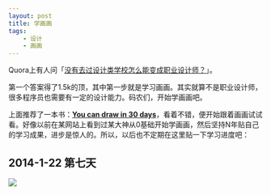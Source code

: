 ```yaml
---
layout: post
title: 学画画
tags: 
    - 设计
    - 画画
---
```

Quora上有人问「[没有去过设计类学校怎么能变成职业设计师？](http://qr.ae/hKYCZ)」。

第一个答案得了1.5k的顶，其中第一步就是学习画画。其实就算不是职业设计师，很多程序员也需要有一定的设计能力。码农们，开始学画画吧。

上面推荐了一本书：**[You can draw in 30 days](http://www.amazon.com/gp/product/0738212415/ref=as_li_ss_tl?ie=UTF8&camp=1789&creative=390957&creativeASIN=0738212415&linkCode=as2&tag=palaapp-20)**，看着不错，便开始跟着画画试试看。好像以前在某网站上看到过某大神从0基础开始学画画，然后坚持N年贴自己的学习成果，进步是惊人的。所以，以后也不定期在这里贴一下学习进度吧：

## 2014-1-22 第七天

![](/images/2014-01-22-draw.jpg)
